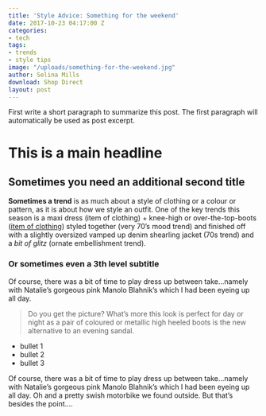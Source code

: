 ```yaml
---
title: 'Style Advice: Something for the weekend'
date: 2017-10-23 04:17:00 Z
categories:
- tech
tags:
- trends
- style tips
image: "/uploads/something-for-the-weekend.jpg"
author: Selina Mills
download: Shop Direct
layout: post
---
```


First write a short paragraph to summarize this post. The first paragraph will automatically be used as post excerpt.

# This is a main headline

## Sometimes you need an additional second title
**Sometimes a trend** is as much about a style of clothing or a colour or pattern, as it is about how we style an outfit. One of the key trends this season is a maxi dress (item of clothing) \+ knee-high or over-the-top-boots ([item of clothing](/book-a-demo)) styled together (very 70’s mood trend) and finished off with a slightly oversized vamped up denim shearling jacket (70s trend) and a *bit of glitz* (ornate embellishment trend).

### Or sometimes even a 3th level subtitle
Of course, there was a bit of time to play dress up between take...namely with Natalie’s gorgeous pink Manolo Blahnik’s which I had been eyeing up all day.

> Do you get the picture? What’s more this look is perfect for day or night as a pair of coloured or metallic high heeled boots is the new alternative to an evening sandal.

* bullet 1
* bullet 2
* bullet 3

Of course, there was a bit of time to play dress up between take...namely with Natalie’s gorgeous pink Manolo Blahnik’s which I had been eyeing up all day. Oh and a pretty swish motorbike we found outside. But that’s besides the point….